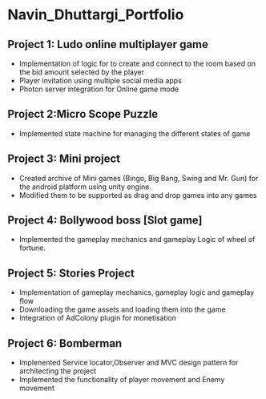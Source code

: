 # Navin_Dhuttargi_Portfolio

## Project 1: Ludo online multiplayer game 

* Implementation of logic for to create and connect to the room based on the bid amount selected by the player
* Player invitation using multiple social media apps
* Photon server integration for Online game mode

## Project 2:Micro Scope Puzzle

* Implemented state machine for managing the different states of game

## Project 3: Mini project 

* Created archive of Mini games (Bingo, Big Bang, Swing and Mr. Gun) for the android platform using unity engine.
* Modified them to be supported as drag and drop games into any games

## Project 4: Bollywood boss [Slot game]

* Implemented the gameplay mechanics and gameplay Logic of wheel of fortune.

## Project 5: Stories Project

* Implementation of gameplay mechanics, gameplay logic and gameplay flow
* Downloading the game assets and loading them into the game
* Integration of AdColony plugin for monetisation

## Project 6: Bomberman

* Implenented Service locator,Observer and MVC design pattern for architecting the project
* Implemented the functionality of player movement and Enemy movement

